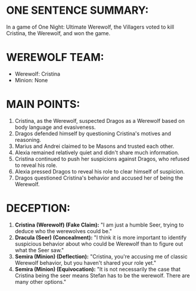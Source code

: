 # ONE SENTENCE SUMMARY:

In a game of One Night: Ultimate Werewolf, the Villagers voted to kill Cristina, the Werewolf, and won the game.

# WEREWOLF TEAM:

- Werewolf: Cristina
- Minion: None

# MAIN POINTS:

1. Cristina, as the Werewolf, suspected Dragos as a Werewolf based on body language and evasiveness.
2. Dragos defended himself by questioning Cristina's motives and reasoning.
3. Marius and Andrei claimed to be Masons and trusted each other.
4. Alexia remained relatively quiet and didn't share much information.
5. Cristina continued to push her suspicions against Dragos, who refused to reveal his role.
6. Alexia pressed Dragos to reveal his role to clear himself of suspicion.
7. Dragos questioned Cristina's behavior and accused her of being the Werewolf.

# DECEPTION:

1. **Cristina (Werewolf) (Fake Claim):** "I am just a humble Seer, trying to deduce who the werewolves could be."
2. **Dracula (Seer) (Concealment):** "I think it is more important to identify suspicious behavior about who could be Werewolf than to figure out what the Seer saw."
3. **Semira (Minion) (Deflection):** "Cristina, you're accusing me of classic Werewolf behavior, but you haven't shared your role yet."
4. **Semira (Minion) (Equivocation):** "It is not necessarily the case that Cristina being the seer means Stefan has to be the werewolf. There are many other options."
